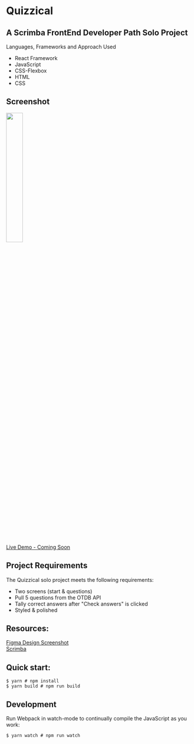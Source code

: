 # Quizzical

## A Scrimba FrontEnd Developer Path Solo Project
Languages, Frameworks and Approach Used
<ul>
<li>React Framework</li>
<li>JavaScript</li>
<li>CSS-Flexbox</li>
<li>HTML</li>
<li>CSS</li>
</ul>

## Screenshot
<img src="" width=30% height=30%><br>
[Live Demo - Coming Soon]()
 
## Project Requirements
 The Quizzical solo project meets the following requirements:
 <ul>
 <li>Two screens (start & questions)</li>
 <li>Pull 5 questions from the OTDB API</li>
 <li>Tally correct answers after "Check answers" is clicked</li>
<li>Styled & polished</li>
 </ul>
 
## Resources:
  [Figma Design Screenshot](https://github.com/famanakis/Scrimba/blob/main/m11-solo-Quizzical/images/figma-design.png)<br>
 [Scrimba](https://scrimba.com/)



## Quick start:
```
$ yarn # npm install
$ yarn build # npm run build
````

## Development
Run Webpack in watch-mode to continually compile the JavaScript as you work:
```
$ yarn watch # npm run watch
```
